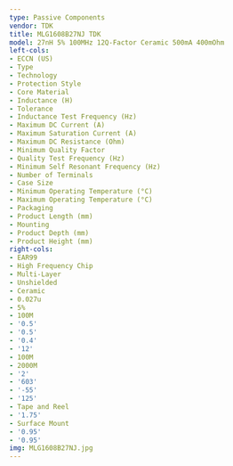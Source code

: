 ```yaml
---
type: Passive Components
vendor: TDK
title: MLG1608B27NJ TDK
model: 27nH 5% 100MHz 12Q-Factor Ceramic 500mA 400mOhm
left-cols:
- ECCN (US)
- Type
- Technology
- Protection Style
- Core Material
- Inductance (H)
- Tolerance
- Inductance Test Frequency (Hz)
- Maximum DC Current (A)
- Maximum Saturation Current (A)
- Maximum DC Resistance (Ohm)
- Minimum Quality Factor
- Quality Test Frequency (Hz)
- Minimum Self Resonant Frequency (Hz)
- Number of Terminals
- Case Size
- Minimum Operating Temperature (°C)
- Maximum Operating Temperature (°C)
- Packaging
- Product Length (mm)
- Mounting
- Product Depth (mm)
- Product Height (mm)
right-cols:
- EAR99
- High Frequency Chip
- Multi-Layer
- Unshielded
- Ceramic
- 0.027u
- 5%
- 100M
- '0.5'
- '0.5'
- '0.4'
- '12'
- 100M
- 2000M
- '2'
- '603'
- '-55'
- '125'
- Tape and Reel
- '1.75'
- Surface Mount
- '0.95'
- '0.95'
img: MLG1608B27NJ.jpg
---
```

